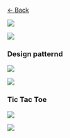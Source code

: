 [← Back](README.md)

[![](https://github-readme-stats.vercel.app/api/pin/?username=joerivanarkel&repo=UserSecrets)](https://github.com/joerivanarkel/UserSecrets)

[![](https://github-readme-stats.vercel.app/api/pin/?username=joerivanarkel&repo=InMemoryDatabase)](https://github.com/joerivanarkel/InMemoryDatabase)

### Design patternd
[![](https://github-readme-stats.vercel.app/api/pin/?username=joerivanarkel&repo=SingletonExample)](https://github.com/joerivanarkel/SingletonExample)

[![](https://github-readme-stats.vercel.app/api/pin/?username=joerivanarkel&repo=FactoryDesignExample)](https://github.com/joerivanarkel/FactoryDesignExample)
 

### Tic Tac Toe
[![](https://github-readme-stats.vercel.app/api/pin/?username=joerivanarkel&repo=TicTacToe)](https://github.com/joerivanarkel/TicTacToe)

[![](https://github-readme-stats.vercel.app/api/pin/?username=joerivanarkel&repo=TicTacToeAI)](https://github.com/joerivanarkel/TicTacToeAI)
